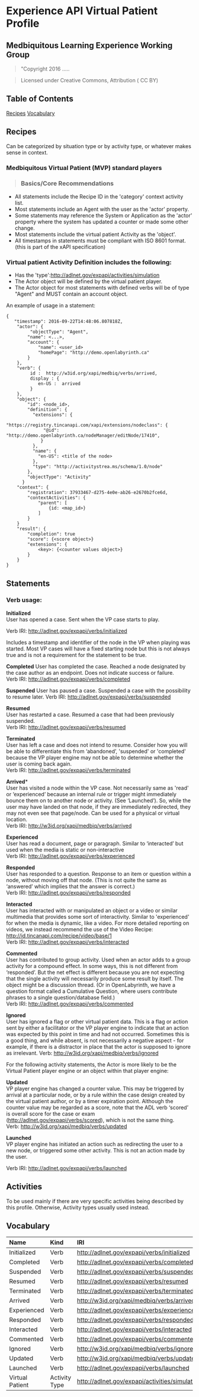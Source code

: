 # Experience API Virtual Patient Profile

## Medbiquitous Learning Experience Working Group

>"Copyright 2016 .....

> Licensed under Creative Commons, Attribution ( CC BY)
>
## Table of Contents
[Recipes](#recipes)
[Vocabulary](#vocabulary)

## <a name="recipes"></a>Recipes
Can be categorized by situation type or by activity type, or whatever makes sense in context. 
### Medbiquitous Virtual Patient (MVP) standard players
>### Basics/Core Recommendations
* All statements include the Recipe ID in the 'category' context activity list.
* Most statements include an Agent with the user as the 'actor' property.
* Some statements may reference the System or Application as the 'actor' property where the system has updated a counter or made some other change.
* Most statements include the virtual patient Activity as the 'object'.
* All timestamps in statements must be compliant with ISO 8601 format. (this is part of the xAPI specification)  

### Virtual patient Activity Definition includes the following:  
* Has the 'type':http://adlnet.gov/expapi/activities/simulation
* The Actor object will be defined by the virtual patient player. 
* The Actor object for most statements with defined verbs will be of type "Agent" and MUST contain an account object.

An example of usage in a statement:

```
{
   "timestamp": 2016-09-22T14:48:06.807818Z,
    "actor": {
         "objectType": "Agent",
        "name": <...>,
        "account": {
            "name": <user_id>
            "homePage": "http://demo.openlabyrinth.ca"
        }
    },
    "verb": {
         id :  http://w3id.org/xapi/medbiq/verbs/arrived,
         display : {
            en-US :  arrived
         }
    },
    "object": {
        "id": <node_id>,
        "definition": {
          "extensions": {
            "https://registry.tincanapi.com/xapi/extensions/nodeclass": {
              "@id": "http://demo.openlabyrinth.ca/nodeManager/editNode/17410",
             }
          },
          "name": {
            "en-US": <title of the node>
          },
          "type": "http://activitystrea.ms/schema/1.0/node"
        },
        "objectType": "Activity"
      }
    "context": {
        "registration": 37933467-d275-4e0e-ab26-e2670b2fce6d,
        "contextActivities": {
            "parent": [
                {id: <map_id>}
            ]
        }
    }
    "result": {
        "completion": true
        "score": {<score object>}
        "extensions": {
            <key>: {<counter values object>}
        }
    }
}
``` 
## <a name="statements"></a>Statements
### Verb usage:
**Initialized**  
User has opened a case. Sent when the VP case starts to play.  

Verb IRI: http://adlnet.gov/expapi/verbs/initialized  

Includes a timestamp and identifier of the node in the VP when playing was started. Most VP cases will have a fixed starting node but this is not always true and is not a requirement for the statement to be true.  

**Completed** 
User has completed the case. Reached a node designated by the case author as an endpoint. Does not indicate success or failure.  
Verb IRI: http://adlnet.gov/expapi/verbs/completed  

**Suspended**
User has paused a case. Suspended a case with the possibility to resume later.
Verb IRI: http://adlnet.gov/expapi/verbs/suspended  

**Resumed**  
User has restarted a case. Resumed a case that had been previously suspended.  
Verb IRI: http://adlnet.gov/expapi/verbs/resumed  

**Terminated**  
User has left a case and does not intend to resume. Consider how you will be able to differentiate this from ‘abandoned’, 'suspended' or 'completed' because the VP player engine may not be able to determine whether the user is coming back again.  
Verb IRI: http://adlnet.gov/expapi/verbs/terminated  

**Arrived***  
User has visited a node within the VP case. Not necessarily same as 'read' or ‘experienced’ because an internal rule or trigger might immediately bounce them on to another node or activity. (See ‘Launched’). So, while the user may have landed on that node, if they are immediately redirected, they may not even see that page/node. Can be used for a physical or virtual location.  
Verb IRI:  http://w3id.org/xapi/medbiq/verbs/arrived  

**Experienced**  
User has read a document, page or paragraph. Similar to ‘interacted’ but used when the media is static or non-interactive  
Verb IRI: http://adlnet.gov/expapi/verbs/experienced  

**Responded**  
User has responded to a question. Response to an item or question within a node, without moving off that node. (This is not quite the same as ‘answered’ which implies that the answer is correct.)  
Verb IRI: http://adlnet.gov/expapi/verbs/responded  

**Interacted**  
User has interacted with or manipulated an object or a video or similar multimedia that provides some sort of interactivity. Similar to 'experienced' for when the media is dynamic, like a video. For more detailed reporting on videos, we instead recommend the use of the Video Recipe: http://id.tincanapi.com/recipe/video/base/1  
Verb IRI: http://adlnet.gov/expapi/verbs/interacted  

**Commented**  
User has contributed to group activity. Used when an actor adds to a group activity for a compound effect. In some ways, this is not different from ‘responded’. But the net effect is different because you are not expecting that the single activity will necessarily produce some result by itself. The object might be a discussion thread. (Or in OpenLabyrinth, we have a question format called a Cumulative Question, where users contribute phrases to a single question/database field.)  
Verb IRI: http://adlnet.gov/expapi/verbs/commented 

**Ignored**  
User has ignored a flag or other virtual patient data. This is a flag or action sent by either a facilitator or the VP player engine to indicate that an action was expected by this point in time and had not occurred. Sometimes this is a good thing, and while absent, is not necessarily a negative aspect - for example, if there is a distractor in place that the actor is supposed to ignore as irrelevant.
Verb: http://w3id.org/xapi/medbiq/verbs/ignored 


For the following activity statements, the Actor is more likely to be the Virtual Patient player engine or an object within that player engine:  

**Updated**  
VP player engine has changed a counter value. This may be triggered by arrival at a particular node, or by a rule within the case design created by the virtual patient author, or by a timer expiration point. Although the counter value may be regarded as a score, note that the ADL verb ‘scored’ is overall score for the case or exam (http://adlnet.gov/expapi/verbs/scored), which is not the same thing.  
Verb: http://w3id.org/xapi/medbiq/verbs/updated  

**Launched**  
VP player engine has initiated an action such as redirecting the user to a new node, or triggered some other activity. This is not an action made by the user.  

Verb IRI: http://adlnet.gov/expapi/verbs/launched  

## Activities 
To be used mainly if there are very specific activities being described by this profile. Otherwise, Activity types usually used instead.

## <a name="vocabulary"></a>Vocabulary

| Name  | Kind | IRI |
|:------------- |:-----|:---------------|
| Initialized |Verb| http://adlnet.gov/expapi/verbs/initialized |
| Completed |Verb| http://adlnet.gov/expapi/verbs/completed |
| Suspended |Verb| http://adlnet.gov/expapi/verbs/suspended |
| Resumed |Verb| http://adlnet.gov/expapi/verbs/resumed |
| Terminated |Verb| http://adlnet.gov/expapi/verbs/terminated |
| Arrived |Verb| http://w3id.org/xapi/medbiq/verbs/arrived |
| Experienced |Verb| http://adlnet.gov/expapi/verbs/experienced |
| Responded |Verb| http://adlnet.gov/expapi/verbs/responded |
| Interacted |Verb| http://adlnet.gov/expapi/verbs/interacted |
| Commented |Verb| http://adlnet.gov/expapi/verbs/commented |
| Ignored |Verb| http://w3id.org/xapi/medbiq/verbs/ignored |
| Updated |Verb| http://w3id.org/xapi/medbiq/verbs/updated |
| Launched |Verb| http://adlnet.gov/expapi/verbs/launched |
| Virtual Patient |Activity Type | http://adlnet.gov/expapi/activities/simulation |


